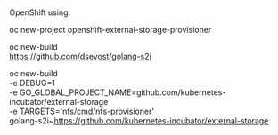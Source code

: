 #
#
#

OpenShift using:

oc new-project openshift-external-storage-provisioner

oc new-build \
    https://github.com/dsevost/golang-s2i

oc new-build \
    -e DEBUG=1 \
    -e GO_GLOBAL_PROJECT_NAME=github.com/kubernetes-incubator/external-storage \
    -e TARGETS='nfs/cmd/nfs-provisioner' \
    golang-s2i~https://github.com/kubernetes-incubator/external-storage
